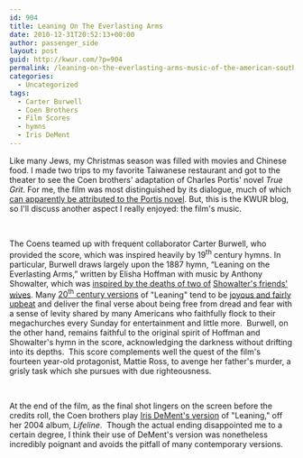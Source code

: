 ```yaml
---
id: 904
title: Leaning On The Everlasting Arms
date: 2010-12-31T20:52:13+00:00
author: passenger_side
layout: post
guid: http://kwur.com/?p=904
permalink: /leaning-on-the-everlasting-arms-music-of-the-american-south-in-the-films-of-the-coen-brothers/
categories:
  - Uncategorized
tags:
  - Carter Burwell
  - Coen Brothers
  - Film Scores
  - hymns
  - Iris DeMent
---
```

<div class="pf-content">
  <p style="margin-bottom: 0in;font-style: normal">
    Like many Jews, my Christmas season was filled with movies and Chinese food. I made two trips to my favorite Taiwanese restaurant and got to the theater to see the Coen brothers' adaptation of Charles Portis' novel <i>True Grit</i>. For me, the film was most distinguished by its dialogue, much of which <a href="http://blogs.wsj.com/speakeasy/2010/12/21/the-author-behind-true-grit/">can apparently be attributed to the Portis novel</a>. But, this is the KWUR blog, so I'll discuss another aspect I really enjoyed: the film's music.
  </p>
  
  <p style="margin-bottom: 0in;font-style: normal">
     
  </p>
  
  <p style="margin-bottom: 0in;font-style: normal">
    The Coens teamed up with frequent collaborator Carter Burwell, who provided the score, which was inspired heavily by 19<sup>th</sup> century hymns. In particular, Burwell draws largely upon the 1887 hymn, “Leaning on the Everlasting Arms,” written by Elisha Hoffman with music by Anthony Showalter, which was <a href="http://www.cyberhymnal.org/htm/l/o/lotearms.htm">inspired by the deaths of two of</a> <a href="http://www.cyberhymnal.org/htm/l/o/lotearms.htm">Showalter's friends' wives</a>. Many <a href="http://www.youtube.com/watch?v=NO8uyHtOAHo">20<sup>th</sup> century versions</a> of "Leaning" tend to be <a href="http://www.youtube.com/watch?v=1LNJeSuvzv8&feature=related">joyous and fairly upbeat</a> and deliver the final verse about being free from dread and fear with a sense of levity shared by many Americans who faithfully flock to their megachurches every Sunday for entertainment and little more.  Burwell, on the other hand, remains faithful to the original spirit of Hoffman and Showalter's hymn in the score, acknowledging the darkness without drifting into its depths.  This score complements well the quest of the film's fourteen year-old protagonist, Mattie Ross, to avenge her father's murder, a grisly task which she pursues with due righteousness. 
  </p>
  
  <p style="margin-bottom: 0in;font-style: normal">
     
  </p>
  
  <p style="margin-bottom: 0in;font-style: normal">
    At the end of the film, as the final shot lingers on the screen before the credits roll, the Coen brothers play <a href="http://www.youtube.com/watch?v=t2BAqUuIQqo">Iris DeMent's version</a> of "Leaning," off her 2004 album, <em>Lifeline</em>.  Though the actual ending disappointed me to a certain degree, I think their use of DeMent's version was nonetheless incredibly poignant and avoids the pitfall of many contemporary versions.
  </p>
  
  <p style="margin-bottom: 0in;font-style: normal">
     
  </p>
</div>